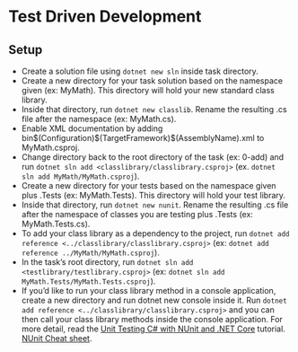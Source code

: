 # Test Driven Development
## Setup
* Create a solution file using `dotnet new sln` inside task directory.
* Create a new directory for your task solution based on the namespace given (ex: MyMath). This directory will hold your new standard class library.
* Inside that directory, run `dotnet new classlib`. Rename the resulting .cs file after the namespace (ex: MyMath.cs).
* Enable XML documentation by adding <DocumentationFile>bin\$(Configuration)\$(TargetFramework)\$(AssemblyName).xml</DocumentationFile> to MyMath.csproj.
* Change directory back to the root directory of the task (ex: 0-add) and run `dotnet sln add <classlibrary/classlibrary.csproj>` (ex. `dotnet sln add MyMath/MyMath.csproj`).
* Create a new directory for your tests based on the namespace given plus .Tests (ex: MyMath.Tests). This directory will hold your test library.
* Inside that directory, run `dotnet new nunit`. Rename the resulting .cs file after the namespace of classes you are testing plus .Tests (ex: MyMath.Tests.cs).
* To add your class library as a dependency to the project, run `dotnet add reference <../classlibrary/classlibrary.csproj>` (ex: `dotnet add reference ../MyMath/MyMath.csproj`).
* In the task’s root directory, run `dotnet sln add <testlibrary/testlibrary.csproj>` (ex: `dotnet sln add MyMath.Tests/MyMath.Tests.csproj`).
* If you’d like to run your class library method in a console application, create a new directory and run dotnet new console inside it. Run `dotnet add reference <../classlibrary/classlibrary.csproj>` and you can then call your class library methods inside the console application.
For more detail, read the [Unit Testing C# with NUnit and .NET Core](https://learn.microsoft.com/en-us/dotnet/core/testing/unit-testing-with-nunit) tutorial.<br>
[NUnit Cheat sheet](https://www.automatetheplanet.com/nunit-cheat-sheet/).